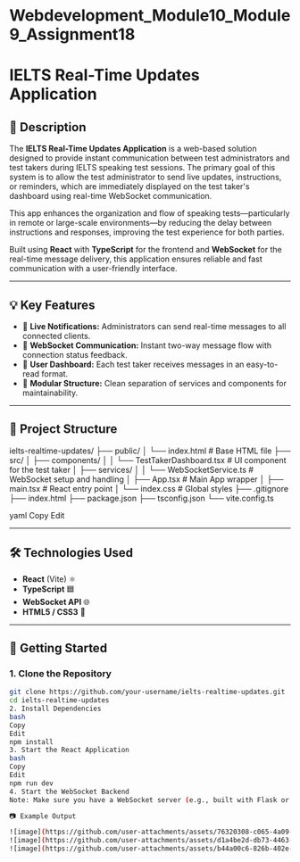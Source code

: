 # Webdevelopment_Module10_Module9_Assignment18
# IELTS Real-Time Updates Application

## 📘 Description

The **IELTS Real-Time Updates Application** is a web-based solution designed to provide instant communication between test administrators and test takers during IELTS speaking test sessions. The primary goal of this system is to allow the test administrator to send live updates, instructions, or reminders, which are immediately displayed on the test taker's dashboard using real-time WebSocket communication.

This app enhances the organization and flow of speaking tests—particularly in remote or large-scale environments—by reducing the delay between instructions and responses, improving the test experience for both parties.

Built using **React** with **TypeScript** for the frontend and **WebSocket** for the real-time message delivery, this application ensures reliable and fast communication with a user-friendly interface.

---

## 💡 Key Features

- 🔔 **Live Notifications:** Administrators can send real-time messages to all connected clients.
- 📡 **WebSocket Communication:** Instant two-way message flow with connection status feedback.
- 👤 **User Dashboard:** Each test taker receives messages in an easy-to-read format.
- 🧩 **Modular Structure:** Clean separation of services and components for maintainability.

---

## 📁 Project Structure

ielts-realtime-updates/ ├── public/ │ └── index.html # Base HTML file ├── src/ │ ├── components/ │ │ └── TestTakerDashboard.tsx # UI component for the test taker │ ├── services/ │ │ └── WebSocketService.ts # WebSocket setup and handling │ ├── App.tsx # Main App wrapper │ ├── main.tsx # React entry point │ └── index.css # Global styles ├── .gitignore ├── index.html ├── package.json ├── tsconfig.json └── vite.config.ts

yaml
Copy
Edit

---

## 🛠️ Technologies Used

- **React** (Vite) ⚛️
- **TypeScript** 🟦
- **WebSocket API** 🌐
- **HTML5 / CSS3** 🎨

---

## 🚀 Getting Started

### 1. Clone the Repository

```bash
git clone https://github.com/your-username/ielts-realtime-updates.git
cd ielts-realtime-updates
2. Install Dependencies
bash
Copy
Edit
npm install
3. Start the React Application
bash
Copy
Edit
npm run dev
4. Start the WebSocket Backend
Note: Make sure you have a WebSocket server (e.g., built with Flask or Node.js) running and accessible at the expected URL (e.g., ws://localhost:8000).

📷 Example Output

![image](https://github.com/user-attachments/assets/76320308-c065-4a09-92fb-b1ce534ef277)
![image](https://github.com/user-attachments/assets/d1a4be2d-db73-4463-afa0-49df696f4d6b)
![image](https://github.com/user-attachments/assets/b44a00c6-826b-402e-ab5c-0021433df88e)
